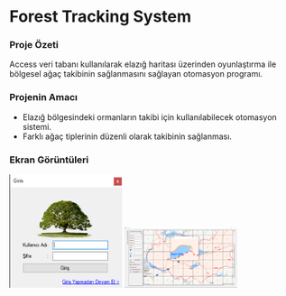 # Forest Tracking System

### Proje Özeti 
Access veri tabanı kullanılarak elazığ haritası üzerinden oyunlaştırma ile bölgesel ağaç takibinin sağlanmasını sağlayan otomasyon programı. 

### Projenin Amacı
- Elazığ bölgesindeki ormanların takibi için kullanılabilecek otomasyon sistemi.
- Farklı ağaç tiplerinin düzenli olarak takibinin sağlanması.

### Ekran Görüntüleri
<img src="https://github.com/samiloztoprak/Forest-Tracking-System/blob/main/Proje%20Resimleri/login.png?raw=true" alt="drawing" width="200"/>
<img src="https://github.com/samiloztoprak/Forest-Tracking-System/blob/main/Proje%20Resimleri/map.png?raw=true" alt="drawing" width="200"/>
